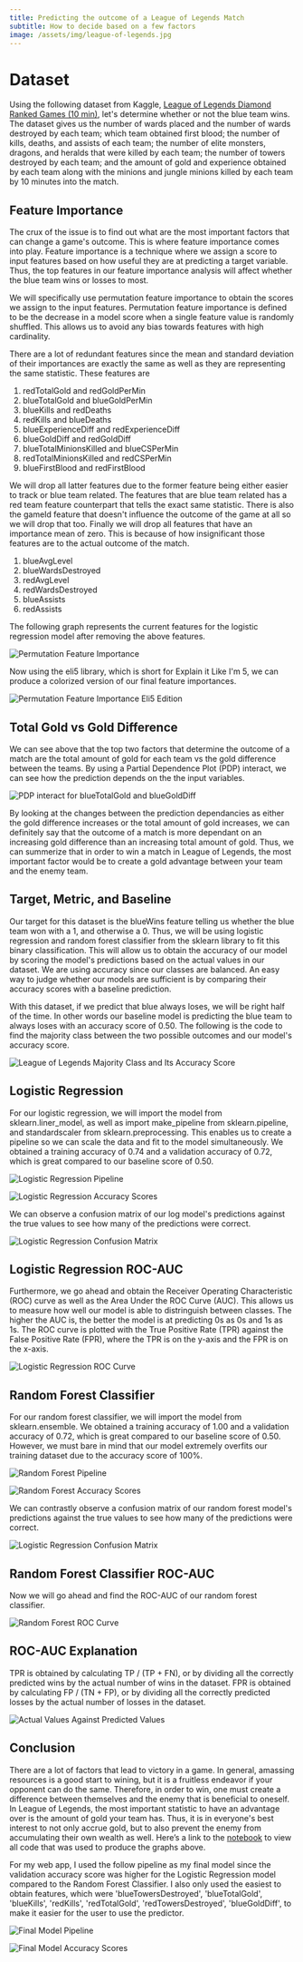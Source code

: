 ```yaml
---
title: Predicting the outcome of a League of Legends Match
subtitle: How to decide based on a few factors
image: /assets/img/league-of-legends.jpg
---
```


# Dataset
Using the following dataset from Kaggle, [League of Legends Diamond Ranked Games (10 min)](https://www.kaggle.com/bobbyscience/league-of-legends-diamond-ranked-games-10-min), let's determine whether or not the blue team wins. The dataset gives us the number of wards placed and the number of wards destroyed by each team; which team obtained first blood; the number of kills, deaths, and assists of each team; the number of elite monsters, dragons, and heralds that were killed by each team; the number of towers destroyed by each team; and the amount of gold and experience obtained by each team along with the minions and jungle minions killed by each team by 10 minutes into the match.

## Feature Importance
The crux of the issue is to find out what are the most important factors that can change a game's outcome. This is where feature importance comes into play. Feature importance is a technique where we assign a score to input features based on how useful they are at predicting a target variable. Thus, the top features in our feature importance analysis will affect whether the blue team wins or losses to most.

We will specifically use permutation feature importance to obtain the scores we assign to the input features. Permutation feature importance is defined to be the decrease in a model score when a single feature value is randomly shuffled. This allows us to avoid any bias towards features with high cardinality.

There are a lot of redundant features since the mean and standard deviation of their importances are exactly the same as well as they are representing the same statistic. These features are 
1. redTotalGold and redGoldPerMin
2. blueTotalGold and blueGoldPerMin
3. blueKills and redDeaths
4. redKills and blueDeaths
5. blueExperienceDiff and redExperienceDiff 
6. blueGoldDiff and redGoldDiff 
7. blueTotalMinionsKilled and blueCSPerMin 
8. redTotalMinionsKilled and redCSPerMin
9. blueFirstBlood and redFirstBlood

We will drop all latter features due to the former feature being either easier to track or blue team related. The features that are blue team related has a red team feature counterpart that tells the exact same statistic. There is also the gameId feature that doesn't influence the outcome of the game at all so we will drop that too. Finally we will drop all features that have an importance mean of zero. This is because of how insignificant those features are to the actual outcome of the match.
1. blueAvgLevel
2. blueWardsDestroyed
3. redAvgLevel
4. redWardsDestroyed
5. blueAssists
6. redAssists

The following graph represents the current features for the logistic regression model after removing the above features.

![Permutation Feature Importance](/assets/img/feature-importance.png)

Now using the eli5 library, which is short for Explain it Like I'm 5, we can produce a colorized version of our final feature importances.

![Permutation Feature Importance Eli5 Edition](/assets/img/eli5-feature-importance.png)

## Total Gold vs Gold Difference

We can see above that the top two factors that determine the outcome of a match are the total amount of gold for each team vs the gold difference between the teams. By using a Partial Dependence Plot (PDP) interact, we can see how the prediction depends on the the input variables.

![PDP interact for blueTotalGold and blueGoldDiff](/assets/img/pdp-blue-totalGold-goldDiff.png)

By looking at the changes between the prediction dependancies as either the gold difference increases or the total amount of gold increases, we can definitely say that the outcome of a match is more dependant on an increasing gold difference than an increasing total amount of gold. Thus, we can summerize that in order to win a match in League of Legends, the most important factor would be to create a gold advantage between your team and the enemy team.

## Target, Metric, and Baseline
Our target for this dataset is the blueWins feature telling us whether the blue team won with a 1, and otherwise a 0. Thus, we will be using logistic regression and random forest classifier from the sklearn library to fit this binary classification. This will allow us to obtain the accuracy of our model by scoring the model's predictions based on the actual values in our dataset. We are using accuracy since our classes are balanced. An easy way to judge whether our models are sufficient is by comparing their accuracy scores with a baseline prediction.

With this dataset, if we predict that blue always loses, we will be right half of the time. In other words our baseline model is predicting the blue team to always loses with an accuracy score of 0.50. The following is the code to find the majority class between the two possible outcomes and our model's accuracy score.

![League of Legends Majority Class and Its Accuracy Score](/assets/img/league-majority.png)

## Logistic Regression
For our logistic regression, we will import the model from sklearn.liner_model, as well as import make_pipeline from sklearn.pipeline, and standardscaler from sklearn.preprocessing. This enables us to create a pipeline so we can scale the data and fit to the model simultaneously. We obtained a training accuracy of 0.74 and a validation accuracy of 0.72, which is great compared to our baseline score of 0.50.

![Logistic Regression Pipeline](/assets/img/log-pipeline.png)

![Logistic Regression Accuracy Scores](/assets/img/log-score.png)

We can observe a confusion matrix of our log model's predictions against the true values to see how many of the predictions were correct.

![Logistic Regression Confusion Matrix](/assets/img/log-confusion.png)

## Logistic Regression ROC-AUC
Furthermore, we go ahead and obtain the Receiver Operating Characteristic (ROC) curve as well as the Area Under the ROC Curve (AUC). This allows us to measure how well our model is able to distringuish between classes. The higher the AUC is, the better the model is at predicting 0s as 0s and 1s as 1s. The ROC curve is plotted with the True Positive Rate (TPR) against the False Positive Rate (FPR), where the TPR is on the y-axis and the FPR is on the x-axis. 

![Logistic Regression ROC Curve](/assets/img/log-roc-curve.png)

## Random Forest Classifier
For our random forest classifier, we will import the model from sklearn.ensemble. We obtained a training accuracy of 1.00 and a validation accuracy of 0.72, which is great compared to our baseline score of 0.50. However, we must bare in mind that our model extremely overfits our training dataset due to the accuracy score of 100%.

![Random Forest Pipeline](/assets/img/rf-pipeline.png)

![Random Forest Accuracy Scores](/assets/img/rf-score.png)

We can contrastly observe a confusion matrix of our random forest model's predictions against the true values to see how many of the predictions were correct.

![Logistic Regression Confusion Matrix](/assets/img/rf-confusion.png)

## Random Forest Classifier ROC-AUC
Now we will go ahead and find the ROC-AUC of our random forest classifier. 

![Random Forest ROC Curve](/assets/img/rf-roc-curve.png)

## ROC-AUC Explanation
TPR is obtained by calculating TP / (TP + FN), or by dividing all the correctly predicted wins by the actual number of wins in the dataset. FPR is obtained by calculating FP / (TN + FP), or by dividing all the correctly predicted losses by the actual number of losses in the dataset.

![Actual Values Against Predicted Values](/assets/img/actual-predicted.png)

## Conclusion

There are a lot of factors that lead to victory in a game. In general, amassing resources is a good start to wining, but it is a fruitless endeavor if your opponent can do the same. Therefore, in order to win, one must create a difference between themselves and the enemy that is beneficial to oneself. In League of Legends, the most important statistic to have an advantage over is the amount of gold your team has. Thus, it is in everyone's best interest to not only accrue gold, but to also prevent the enemy from accumulating their own wealth as well. Here’s a link to the [notebook](https://github.com/xpandalord/DS-Builds/blob/master/Unit-2/league-blog.ipynb) to view all code that was used to produce the graphs above.

For my web app, I used the follow pipeline as my final model since the validation accuracy score was higher for the Logistic Regression model compared to the Random Forest Classifier. I also only used the easiest to obtain features, which were 'blueTowersDestroyed', 'blueTotalGold', 'blueKills', 'redKills', 'redTotalGold', 'redTowersDestroyed', 'blueGoldDiff', to make it easier for the user to use the predictor.

![Final Model Pipeline](/assets/img/final-model-pipeline.png)

![Final Model Accuracy Scores](/assets/img/final-model-score.png)